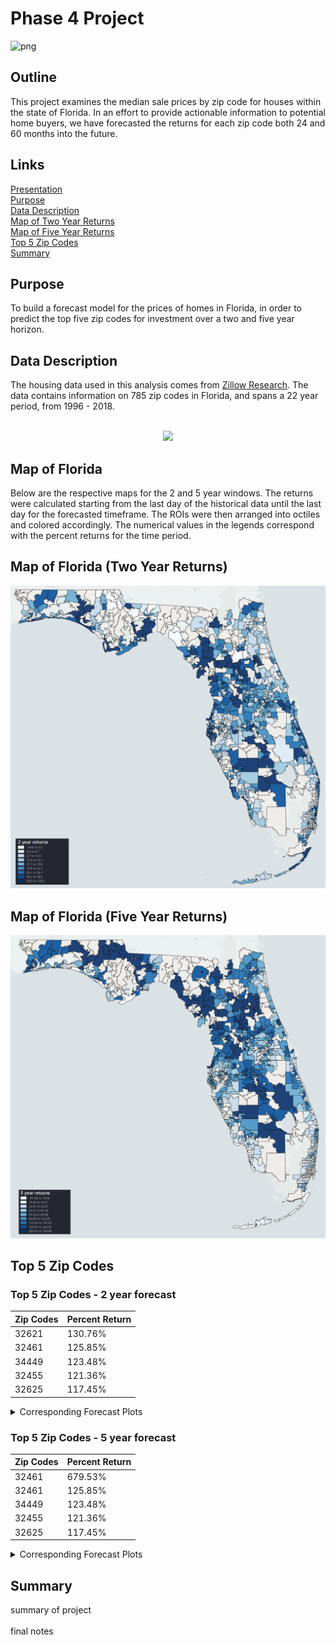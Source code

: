 # Phase 4 Project
![png](https://www.phoenixfl.org/wp-content/uploads/2020/05/iStock-1069431162_1500w.jpg)

## Outline

This project examines the median sale prices by zip code for houses within the state of Florida. In an effort to provide actionable information to potential home buyers, we have forecasted the returns for each zip code both 24 and 60 months into the future. 

## Links

[Presentation](presentationlink)<br/>
[Purpose](README.md#Purpose) <br/>
[Data Description](README.md#Data-Description) <br/>
[Map of Two Year Returns](README.md#Map-of-Florida-(Two-Year-Returns)) <br/>
[Map of Five Year Returns](README.md#Map-of-Florida-(Five-Year-Returns)) <br/>
[Top 5 Zip Codes](README.md#Top-5-Zip-Codes) <br/>
[Summary](README.md#Summary) <br/>

## Purpose
To build a forecast model for the prices of homes in Florida, in order to predict the top five zip codes for investment over a two and five year horizon.

## Data Description

The housing data used in this analysis comes from [Zillow Research](https://www.zillow.com/research/data/). The data contains information on 785 zip codes in Florida, and spans a 22 year period, from 1996 - 2018. <br/>
<br/>
<p align="center">
  <a href="https://www.zillow.com/research/data/" title="Zillow Research">
    <img src="http://filecache.mediaroom.com/mr5mr_zillow/204622/Zillow_Wordmark_Blue_RGB.jpg" />
  </a>
</p>

## Map of Florida

Below are the respective maps for the 2 and 5 year windows. The returns were calculated starting from the last day of the historical data  until the last day for the forecasted timeframe. The ROIs were then arranged into octiles and colored accordingly. The numerical values in the legends correspond with the percent returns for the time period.

## Map of Florida (Two Year Returns)

![img](https://github.com/Nick-Kolowich/dsc-phase-4-project/blob/main/images/map%20-%202%20year.png)

## Map of Florida (Five Year Returns)
    
![imglegend](https://github.com/Nick-Kolowich/dsc-phase-4-project/blob/main/images/map%20-%205%20year.png)

## Top 5 Zip Codes
    
<h3> Top 5 Zip Codes - 2 year forecast </h3>

| Zip Codes| Percent Return|
| --------------- | --------------- |
| 32621 | 130.76% | 
| 32461 | 125.85% |
| 34449 | 123.48% |
| 32455 | 121.36% |
| 32625 | 117.45% |

<details>
    
  <summary> Corresponding Forecast Plots </summary></br>
  <details>
  <summary> 32621 - Bronson </summary>
  
  ![32621](https://github.com/Nick-Kolowich/dsc-phase-4-project/blob/main/images/2%20year%20-%2032621.png)
  
  </details>
  <details>
  <summary> 32461 - Panama City Beach </summary>
  
  ![32461](https://github.com/Nick-Kolowich/dsc-phase-4-project/blob/main/images/2%20year%20-%2032461.png)
  
  </details>
  <details>
  <summary> 34449 - Inglis </summary>
  
  ![34449](https://github.com/Nick-Kolowich/dsc-phase-4-project/blob/main/images/2%20year%20-%2034449.png)
  
  </details>
  <details>
  <summary> 32455 - Ponce De Leon </summary>
  
  ![32455](https://github.com/Nick-Kolowich/dsc-phase-4-project/blob/main/images/2%20year%20-%2032455.png)
  
  </details>
  <details>
  <summary> 32625 - Cedar Key </summary>
  
  ![32625](https://github.com/Nick-Kolowich/dsc-phase-4-project/blob/main/images/2%20year%20-%2032625.png)
  
  </details>
  

</details>

<h3> Top 5 Zip Codes - 5 year forecast </h3>

| Zip Codes| Percent Return|
| --------------- | --------------- |
| 32461 | 679.53% | 
| 32461 | 125.85% |
| 34449 | 123.48% |
| 32455 | 121.36% |
| 32625 | 117.45% |

<details>
    
   <summary> Corresponding Forecast Plots </summary>
    
![32621](https://github.com/Nick-Kolowich/dsc-phase-4-project/blob/main/images/2%20year%20-%2032621.png)
![32461](https://github.com/Nick-Kolowich/dsc-phase-4-project/blob/main/images/2%20year%20-%2032461.png)
![34449](https://github.com/Nick-Kolowich/dsc-phase-4-project/blob/main/images/2%20year%20-%2034449.png)
![32455](https://github.com/Nick-Kolowich/dsc-phase-4-project/blob/main/images/2%20year%20-%2032455.png)
![32625](https://github.com/Nick-Kolowich/dsc-phase-4-project/blob/main/images/2%20year%20-%2032625.png)

</details>

## Summary

summary of project <br/>
 <br/>
final notes
